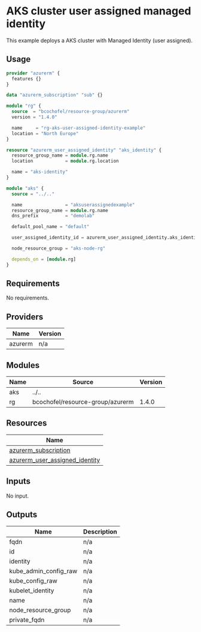 # AKS cluster user assigned managed identity

This example deploys a AKS cluster with Managed Identity (user assigned).

## Usage

```hcl:examples/user-assigned-identity/main.tf
provider "azurerm" {
  features {}
}

data "azurerm_subscription" "sub" {}

module "rg" {
  source  = "bcochofel/resource-group/azurerm"
  version = "1.4.0"

  name     = "rg-aks-user-assigned-identity-example"
  location = "North Europe"
}

resource "azurerm_user_assigned_identity" "aks_identity" {
  resource_group_name = module.rg.name
  location            = module.rg.location

  name = "aks-identity"
}

module "aks" {
  source = "../.."

  name                = "aksuserassignedexample"
  resource_group_name = module.rg.name
  dns_prefix          = "demolab"

  default_pool_name = "default"

  user_assigned_identity_id = azurerm_user_assigned_identity.aks_identity.id

  node_resource_group = "aks-node-rg"

  depends_on = [module.rg]
}

```

<!-- BEGINNING OF PRE-COMMIT-TERRAFORM DOCS HOOK -->


## Requirements

No requirements.

## Providers

| Name | Version |
|------|---------|
| azurerm | n/a |

## Modules

| Name | Source | Version |
|------|--------|---------|
| aks | ../.. |  |
| rg | bcochofel/resource-group/azurerm | 1.4.0 |

## Resources

| Name |
|------|
| [azurerm_subscription](https://registry.terraform.io/providers/hashicorp/azurerm/latest/docs/data-sources/subscription) |
| [azurerm_user_assigned_identity](https://registry.terraform.io/providers/hashicorp/azurerm/latest/docs/resources/user_assigned_identity) |

## Inputs

No input.

## Outputs

| Name | Description |
|------|-------------|
| fqdn | n/a |
| id | n/a |
| identity | n/a |
| kube\_admin\_config\_raw | n/a |
| kube\_config\_raw | n/a |
| kubelet\_identity | n/a |
| name | n/a |
| node\_resource\_group | n/a |
| private\_fqdn | n/a |
<!-- END OF PRE-COMMIT-TERRAFORM DOCS HOOK -->
